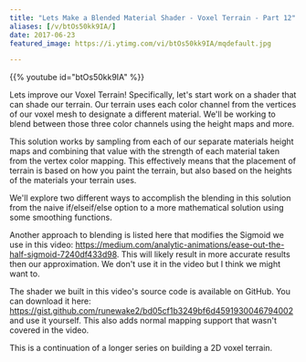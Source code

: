 ```yaml
---
title: "Lets Make a Blended Material Shader - Voxel Terrain - Part 12"
aliases: [/v/btOs50kk9IA/]
date: 2017-06-23
featured_image: https://i.ytimg.com/vi/btOs50kk9IA/mqdefault.jpg

---
```


{{% youtube id="btOs50kk9IA" %}}

Lets improve our Voxel Terrain! Specifically, let's start work on a shader that can shade our terrain. Our terrain uses each color channel from the vertices of our voxel mesh to designate a different material. We'll be working to blend between those three color channels using the height maps and more.

This solution works by sampling from each of our separate materials height maps and combining that value with the strength of each material taken from the vertex color mapping. This effectively means that the placement of terrain is based on how you paint the terrain, but also based on the heights of the materials your terrain uses.

We'll explore two different ways to accomplish the blending in this solution from the naive if/elseif/else option to a more mathematical solution using some smoothing functions.

Another approach to blending is listed here that modifies the Sigmoid we use in this video: https://medium.com/analytic-animations/ease-out-the-half-sigmoid-7240df433d98. This will likely result in more accurate results then our approximation. We don't use it in the video but I think we might want to.

The shader we built in this video's source code is available on GitHub. You can download it here: https://gist.github.com/runewake2/bd05cf1b3249bf6d4591930046794002 and use it yourself. This also adds normal mapping support that wasn't covered in the video.

This is a continuation of a longer series on building a 2D voxel terrain.